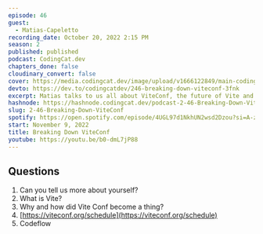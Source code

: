 ```yaml
---
episode: 46
guest:
  - Matias-Capeletto
recording_date: October 20, 2022 2:15 PM
season: 2
published: published
podcast: CodingCat.dev
chapters_done: false
cloudinary_convert: false
cover: https://media.codingcat.dev/image/upload/v1666122849/main-codingcatdev-photo/Breaking-Down-ViteConf.jpg
devto: https://dev.to/codingcatdev/246-breaking-down-viteconf-3fnk
excerpt: Matias talks to us all about ViteConf, the future of Vite and all of the great speakers at the conference.
hashnode: https://hashnode.codingcat.dev/podcast-2-46-Breaking-Down-ViteConf
slug: 2-46-Breaking-Down-ViteConf
spotify: https://open.spotify.com/episode/4UGL97d1NkhUN2wsd2Dzou?si=A-z03eZRS9yBtN4dEdE3lg
start: November 9, 2022
title: Breaking Down ViteConf
youtube: https://youtu.be/b0-dmL7jP88
---
```


## Questions

1. Can you tell us more about yourself?
2. What is Vite?
3. Why and how did Vite Conf become a thing?
4. [https://viteconf.org/schedule](https://viteconf.org/schedule)
5. Codeflow
